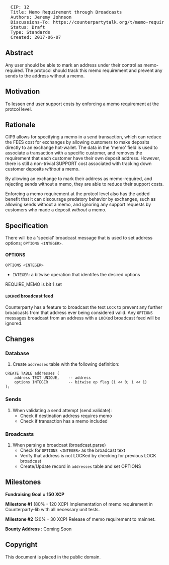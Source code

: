 <pre>
  CIP: 12
  Title: Memo Requirement through Broadcasts
  Authors: Jeremy Johnson
  Discussions-To: https://counterpartytalk.org/t/memo-requirement-through-broadcasts/3147
  Status: Draft
  Type: Standards
  Created: 2017-06-07
</pre>

## Abstract ##

Any user should be able to mark an address under their control as memo-required. The protocol should track this memo requirement and prevent any sends to the address without a memo.

## Motivation ##

To lessen end user support costs by enforcing a memo requirement at the protcol level.

## Rationale ##

CIP9 allows for specifying a memo in a send transaction, which can reduce the FEES cost for exchanges by allowing customers to make deposits directly to an exchange hot-wallet. The data in the 'memo' field is used to associate a transaction with a specific customer, and removes the requirement that each customer have their own deposit address. However, there is still a non-trivial SUPPORT cost associated with tracking down customer deposits _without_ a memo.

By allowing an exchange to mark their address as memo-required, and rejecting sends without a memo, they are able to reduce their support costs.

Enforcing a memo requirement at the protcol level also has the added benefit that it can discourage predatory behavior by exchanges, such as allowing sends without a memo, and ignoring any support requests by customers who made a deposit _without_ a memo. 

## Specification ##

There will be a 'special' broadcast message that is used to set address options; `OPTIONS <INTEGER>`.

#### OPTIONS
```OPTIONS <INTEGER>```
 - `INTEGER`: a bitwise operation that identifes the desired options

REQUIRE_MEMO is bit 1 set

#### `LOCK`ed broadcast feed
Counterparty has a feature to broadcast the text `LOCK` to prevent any further broadcasts from that address ever being considered valid.
Any `OPTIONS` messages broadcast from an address with a `LOCK`ed broadcast feed will be ignored.

## Changes ##

### Database 
 
1. Create `addresses` table with the following definition:
```
CREATE TABLE addresses (
    address TEXT UNIQUE,    -- address
    options INTEGER         -- bitwise op flag (1 << 0; 1 << 1)
);
 ```

### Sends

1. When validating a send attempt (send.validate):
   - Check if destination address requires memo
   - Check if transaction has a memo included

### Broadcasts

1. When parsing a broadcast (broadcast.parse)
   - Check for `OPTIONS <INTEGER>` as the broadcast text
   - Verify that address is not LOCKed by checking for previous LOCK broadcast
   - Create/Update record in `addresses` table and set OPTIONS 

## Milestones ##

**Fundraising Goal = 150 XCP**

**Milestone #1** (80% - 120 XCP)
Implementation of memo requirement in Counterparty-lib with all necessary unit tests.

**Milestone #2** (20% - 30 XCP)
Release of memo requirement to mainnet.

**Bounty Address** : Coming Soon

## Copyright ##

This document is placed in the public domain.